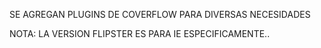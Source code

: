 SE AGREGAN PLUGINS DE COVERFLOW PARA DIVERSAS NECESIDADES

NOTA: LA VERSION FLIPSTER ES PARA IE ESPECIFICAMENTE..
